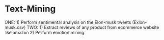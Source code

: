 # Text-Mining
 ONE: 1) Perform sentimental analysis on the Elon-musk tweets (Exlon-musk.csv)   TWO: 1) Extract reviews of any product from ecommerce website like amazon 2) Perform emotion mining
